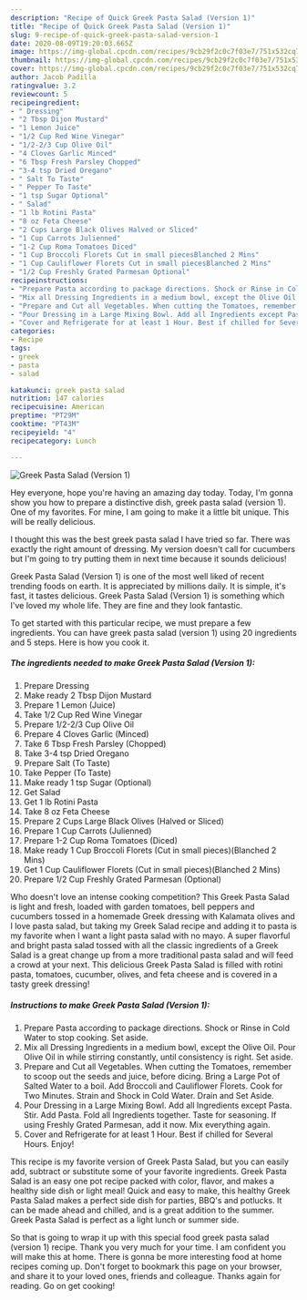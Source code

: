 ```yaml
---
description: "Recipe of Quick Greek Pasta Salad (Version 1)"
title: "Recipe of Quick Greek Pasta Salad (Version 1)"
slug: 9-recipe-of-quick-greek-pasta-salad-version-1
date: 2020-08-09T19:20:03.665Z
image: https://img-global.cpcdn.com/recipes/9cb29f2c0c7f03e7/751x532cq70/greek-pasta-salad-version-1-recipe-main-photo.jpg
thumbnail: https://img-global.cpcdn.com/recipes/9cb29f2c0c7f03e7/751x532cq70/greek-pasta-salad-version-1-recipe-main-photo.jpg
cover: https://img-global.cpcdn.com/recipes/9cb29f2c0c7f03e7/751x532cq70/greek-pasta-salad-version-1-recipe-main-photo.jpg
author: Jacob Padilla
ratingvalue: 3.2
reviewcount: 5
recipeingredient:
- " Dressing"
- "2 Tbsp Dijon Mustard"
- "1 Lemon Juice"
- "1/2 Cup Red Wine Vinegar"
- "1/2-2/3 Cup Olive Oil"
- "4 Cloves Garlic Minced"
- "6 Tbsp Fresh Parsley Chopped"
- "3-4 tsp Dried Oregano"
- " Salt To Taste"
- " Pepper To Taste"
- "1 tsp Sugar Optional"
- " Salad"
- "1 lb Rotini Pasta"
- "8 oz Feta Cheese"
- "2 Cups Large Black Olives Halved or Sliced"
- "1 Cup Carrots Julienned"
- "1-2 Cup Roma Tomatoes Diced"
- "1 Cup Broccoli Florets Cut in small piecesBlanched 2 Mins"
- "1 Cup Cauliflower Florets Cut in small piecesBlanched 2 Mins"
- "1/2 Cup Freshly Grated Parmesan Optional"
recipeinstructions:
- "Prepare Pasta according to package directions. Shock or Rinse in Cold Water to stop cooking. Set aside."
- "Mix all Dressing Ingredients in a medium bowl, except the Olive Oil. Pour Olive Oil in while stirring constantly, until consistency is right. Set aside."
- "Prepare and Cut all Vegetables. When cutting the Tomatoes, remember to scoop out the seeds and juice, before dicing. Bring a Large Pot of Salted Water to a boil. Add Broccoli and Cauliflower Florets. Cook for Two Minutes. Strain and Shock in Cold Water. Drain and Set Aside."
- "Pour Dressing in a Large Mixing Bowl. Add all Ingredients except Pasta. Stir. Add Pasta. Fold all Ingredients together. Taste for seasoning. If using Freshly Grated Parmesan, add it now. Mix everything again."
- "Cover and Refrigerate for at least 1 Hour. Best if chilled for Several Hours. Enjoy!"
categories:
- Recipe
tags:
- greek
- pasta
- salad

katakunci: greek pasta salad 
nutrition: 147 calories
recipecuisine: American
preptime: "PT29M"
cooktime: "PT43M"
recipeyield: "4"
recipecategory: Lunch

---
```



![Greek Pasta Salad (Version 1)](https://img-global.cpcdn.com/recipes/9cb29f2c0c7f03e7/751x532cq70/greek-pasta-salad-version-1-recipe-main-photo.jpg)

Hey everyone, hope you're having an amazing day today. Today, I'm gonna show you how to prepare a distinctive dish, greek pasta salad (version 1). One of my favorites. For mine, I am going to make it a little bit unique. This will be really delicious.

I thought this was the best greek pasta salad I have tried so far. There was exactly the right amount of dressing. My version doesn&#39;t call for cucumbers but I&#39;m going to try putting them in next time because it sounds delicious!

Greek Pasta Salad (Version 1) is one of the most well liked of recent trending foods on earth. It is appreciated by millions daily. It is simple, it's fast, it tastes delicious. Greek Pasta Salad (Version 1) is something which I've loved my whole life. They are fine and they look fantastic.


To get started with this particular recipe, we must prepare a few ingredients. You can have greek pasta salad (version 1) using 20 ingredients and 5 steps. Here is how you cook it.

##### The ingredients needed to make Greek Pasta Salad (Version 1):

1. Prepare  Dressing
1. Make ready 2 Tbsp Dijon Mustard
1. Prepare 1 Lemon (Juice)
1. Take 1/2 Cup Red Wine Vinegar
1. Prepare 1/2-2/3 Cup Olive Oil
1. Prepare 4 Cloves Garlic (Minced)
1. Take 6 Tbsp Fresh Parsley (Chopped)
1. Take 3-4 tsp Dried Oregano
1. Prepare  Salt (To Taste)
1. Take  Pepper (To Taste)
1. Make ready 1 tsp Sugar (Optional)
1. Get  Salad
1. Get 1 lb Rotini Pasta
1. Take 8 oz Feta Cheese
1. Prepare 2 Cups Large Black Olives (Halved or Sliced)
1. Prepare 1 Cup Carrots (Julienned)
1. Prepare 1-2 Cup Roma Tomatoes (Diced)
1. Make ready 1 Cup Broccoli Florets (Cut in small pieces)(Blanched 2 Mins)
1. Get 1 Cup Cauliflower Florets (Cut in small pieces)(Blanched 2 Mins)
1. Prepare 1/2 Cup Freshly Grated Parmesan (Optional)


Who doesn&#39;t love an intense cooking competition? This Greek Pasta Salad is light and fresh, loaded with garden tomatoes, bell peppers and cucumbers tossed in a homemade Greek dressing with Kalamata olives and I love pasta salad, but taking my Greek Salad recipe and adding it to pasta is my favorite when I want a light pasta salad with no mayo. A super flavorful and bright pasta salad tossed with all the classic ingredients of a Greek Salad is a great change up from a more traditional pasta salad and will feed a crowd at your next. This delicious Greek Pasta Salad is filled with rotini pasta, tomatoes, cucumber, olives, and feta cheese and is covered in a tasty greek dressing! 

##### Instructions to make Greek Pasta Salad (Version 1):

1. Prepare Pasta according to package directions. Shock or Rinse in Cold Water to stop cooking. Set aside.
1. Mix all Dressing Ingredients in a medium bowl, except the Olive Oil. Pour Olive Oil in while stirring constantly, until consistency is right. Set aside.
1. Prepare and Cut all Vegetables. When cutting the Tomatoes, remember to scoop out the seeds and juice, before dicing. Bring a Large Pot of Salted Water to a boil. Add Broccoli and Cauliflower Florets. Cook for Two Minutes. Strain and Shock in Cold Water. Drain and Set Aside.
1. Pour Dressing in a Large Mixing Bowl. Add all Ingredients except Pasta. Stir. Add Pasta. Fold all Ingredients together. Taste for seasoning. If using Freshly Grated Parmesan, add it now. Mix everything again.
1. Cover and Refrigerate for at least 1 Hour. Best if chilled for Several Hours. Enjoy!


This recipe is my favorite version of Greek Pasta Salad, but you can easily add, subtract or substitute some of your favorite ingredients. Greek Pasta Salad is an easy one pot recipe packed with color, flavor, and makes a healthy side dish or light meal! Quick and easy to make, this healthy Greek Pasta Salad makes a perfect side dish for parties, BBQ&#39;s and potlucks. It can be made ahead and chilled, and is a great addition to the summer. Greek Pasta Salad is perfect as a light lunch or summer side. 

So that is going to wrap it up with this special food greek pasta salad (version 1) recipe. Thank you very much for your time. I am confident you will make this at home. There is gonna be more interesting food at home recipes coming up. Don't forget to bookmark this page on your browser, and share it to your loved ones, friends and colleague. Thanks again for reading. Go on get cooking!
